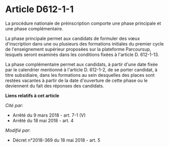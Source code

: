 # Article D612-1-1

La procédure nationale de préinscription comporte une phase principale et une phase complémentaire.

La phase principale permet aux candidats de formuler des vœux d'inscription dans une ou plusieurs des formations initiales du
premier cycle de l'enseignement supérieur proposées sur la plateforme Parcoursup, lesquels seront examinés dans les
conditions fixées à l'article D. 612-1-13.

La phase complémentaire permet aux candidats, à partir d'une date fixée par le calendrier mentionné à l'article D. 612-1-2,
de se porter candidat, à titre subsidiaire, dans les formations au sein desquelles des places sont restées vacantes à partir
de la date d'ouverture de cette phase ou le deviennent du fait des réponses des candidats.

**Liens relatifs à cet article**

_Cité par_:

  - Arrêté du 9 mars 2018 - art. 7-1 (V)
  - Arrêté du 18 mai 2018 - art. 4

_Modifié par_:

  - Décret n°2018-369 du 18 mai 2018 - art. 5
